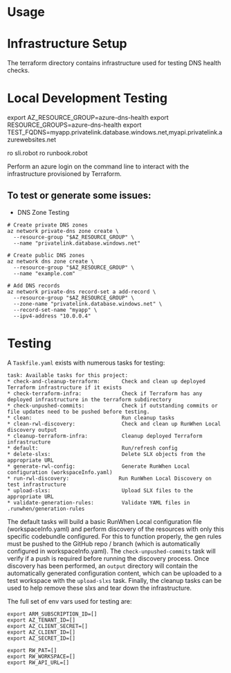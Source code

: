 # Usage

# Infrastructure Setup
The terraform directory contains infrastructure used for testing DNS health checks.

# Local Development Testing

export AZ_RESOURCE_GROUP=azure-dns-health
export RESOURCE_GROUPS=azure-dns-health
export TEST_FQDNS=myapp.privatelink.database.windows.net,myapi.privatelink.azurewebsites.net

ro sli.robot
ro runbook.robot

Perform an azure login on the command line to interact with the infrastructure provisioned by Terraform. 

To test or generate some issues: 
- 

- DNS Zone Testing
```
# Create private DNS zones
az network private-dns zone create \
  --resource-group "$AZ_RESOURCE_GROUP" \
  --name "privatelink.database.windows.net"

# Create public DNS zones  
az network dns zone create \
  --resource-group "$AZ_RESOURCE_GROUP" \
  --name "example.com"

# Add DNS records
az network private-dns record-set a add-record \
  --resource-group "$AZ_RESOURCE_GROUP" \
  --zone-name "privatelink.database.windows.net" \
  --record-set-name "myapp" \
  --ipv4-address "10.0.0.4"
```

# Testing
A `Taskfile.yaml` exists with numerous tasks for testing: 
```
task: Available tasks for this project:
* check-and-cleanup-terraform:       Check and clean up deployed Terraform infrastructure if it exists
* check-terraform-infra:             Check if Terraform has any deployed infrastructure in the terraform subdirectory
* check-unpushed-commits:            Check if outstanding commits or file updates need to be pushed before testing.
* clean:                             Run cleanup tasks
* clean-rwl-discovery:               Check and clean up RunWhen Local discovery output
* cleanup-terraform-infra:           Cleanup deployed Terraform infrastructure
* default:                           Run/refresh config
* delete-slxs:                       Delete SLX objects from the appropriate URL
* generate-rwl-config:               Generate RunWhen Local configuration (workspaceInfo.yaml)
* run-rwl-discovery:                Run RunWhen Local Discovery on test infrastructure
* upload-slxs:                       Upload SLX files to the appropriate URL
* validate-generation-rules:         Validate YAML files in .runwhen/generation-rules
```

The default tasks will build a basic RunWhen Local configuration file (workspaceInfo.yaml) and perform discovery of the resources with only this specific codebundle configured. For this to function properly, the gen rules must be pushed to the GitHub repo / branch (which is automatically configured in workspaceInfo.yaml). The `check-unpushed-commits` task will verify if a push is required before running the discovery process. 
Once discovery has been performed, an `output` directory will contain the automatically generated configuration content, which can be uploaded to a test workspace with the `upload-slxs` task. Finally, the cleanup tasks can be used to help remove these slxs and tear down the infrastructure. 

The full set of env vars used for testing are: 
```
export ARM_SUBSCRIPTION_ID=[]
export AZ_TENANT_ID=[]
export AZ_CLIENT_SECRET=[]
export AZ_CLIENT_ID=[]
export AZ_SECRET_ID=[]

export RW_PAT=[]
export RW_WORKSPACE=[]
export RW_API_URL=[]
```

